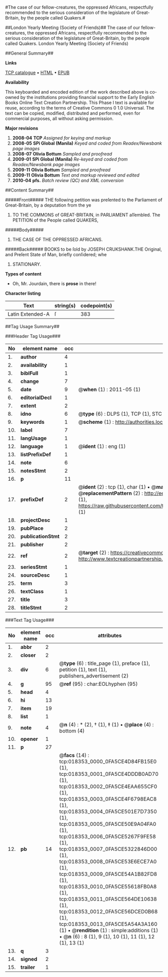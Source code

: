 #The case of our fellow-creatures, the oppressed Africans, respectfully recommended to the serious consideration of the legislature of Great-Britain, by the people called Quakers.#

##London Yearly Meeting (Society of Friends)##
The case of our fellow-creatures, the oppressed Africans, respectfully recommended to the serious consideration of the legislature of Great-Britain, by the people called Quakers.
London Yearly Meeting (Society of Friends)

##General Summary##

**Links**

[TCP catalogue](http://www.ota.ox.ac.uk/tcp/)  • 
[HTML](http://tei.it.ox.ac.uk/tcp/Texts-HTML/free/N14/N14483.html)  • 
[EPUB](http://tei.it.ox.ac.uk/tcp/Texts-EPUB/free/N14/N14483.epub)

**Availability**

This keyboarded and encoded edition of the
	       work described above is co-owned by the institutions
	       providing financial support to the Early English Books
	       Online Text Creation Partnership. This Phase I text is
	       available for reuse, according to the terms of Creative
	       Commons 0 1.0 Universal. The text can be copied,
	       modified, distributed and performed, even for
	       commercial purposes, all without asking permission.

**Major revisions**

1. __2008-04__ __TCP__ *Assigned for keying and markup*
1. __2008-05__ __SPi Global (Manila)__ *Keyed and coded from Readex/Newsbank page images*
1. __2008-07__ __Olivia Bottum__ *Sampled and proofread*
1. __2009-01__ __SPi Global (Manila)__ *Re-keyed and coded from Readex/Newsbank page images*
1. __2009-11__ __Olivia Bottum__ *Sampled and proofread*
1. __2009-11__ __Olivia Bottum__ *Text and markup reviewed and edited*
1. __2010-04__ __pfs.__ *Batch review (QC) and XML conversion*

##Content Summary##

#####Front#####
THE following petition was preſented to the Parliament of Great-Britain, by a deputation from the ye
1. TO THE COMMONS of GREAT-BRITAIN, in PARLIAMENT aſſembled. The PETITION of the People called QUAKERS,

#####Body#####

1. THE CASE OF THE OPPRESSED AFRICANS.

#####Back#####
BOOKS to be ſold by JOSEPH CRUKSHANK.THE Original, and Preſent State of Man, briefly conſidered; whe
1. STATIONARY.

**Types of content**

  * Oh, Mr. Jourdain, there is **prose** in there!

**Character listing**


|Text|string(s)|codepoint(s)|
|---|---|---|
|Latin Extended-A|ſ|383|

##Tag Usage Summary##

###Header Tag Usage###

|No|element name|occ|attributes|
|---|---|---|---|
|1.|__author__|4||
|2.|__availability__|1||
|3.|__biblFull__|1||
|4.|__change__|7||
|5.|__date__|9| @__when__ (1) : 2011-05 (1)|
|6.|__editorialDecl__|1||
|7.|__extent__|2||
|8.|__idno__|6| @__type__ (6) : DLPS (1), TCP (1), STC (1), NOTIS (1), IMAGE-SET (1), EVANS-CITATION (1)|
|9.|__keywords__|1| @__scheme__ (1) : http://authorities.loc.gov/ (1)|
|10.|__label__|7||
|11.|__langUsage__|1||
|12.|__language__|1| @__ident__ (1) : eng (1)|
|13.|__listPrefixDef__|1||
|14.|__note__|6||
|15.|__notesStmt__|2||
|16.|__p__|11||
|17.|__prefixDef__|2| @__ident__ (2) : tcp (1), char (1)  •  @__matchPattern__ (2) : ([0-9\-]+):([0-9IVX]+) (1), (.+) (1)  •  @__replacementPattern__ (2) : http://eebo.chadwyck.com/downloadtiff?vid=$1&page=$2 (1), https://raw.githubusercontent.com/textcreationpartnership/Texts/master/tcpchars.xml#$1 (1)|
|18.|__projectDesc__|1||
|19.|__pubPlace__|2||
|20.|__publicationStmt__|2||
|21.|__publisher__|2||
|22.|__ref__|2| @__target__ (2) : https://creativecommons.org/publicdomain/zero/1.0/ (1), http://www.textcreationpartnership.org/docs/. (1)|
|23.|__seriesStmt__|1||
|24.|__sourceDesc__|1||
|25.|__term__|3||
|26.|__textClass__|1||
|27.|__title__|3||
|28.|__titleStmt__|2||


###Text Tag Usage###

|No|element name|occ|attributes|
|---|---|---|---|
|1.|__abbr__|2||
|2.|__closer__|2||
|3.|__div__|6| @__type__ (6) : title_page (1), preface (1), petition (1), text (1), publishers_advertisement (2)|
|4.|__g__|95| @__ref__ (95) : char:EOLhyphen (95)|
|5.|__head__|4||
|6.|__hi__|13||
|7.|__item__|19||
|8.|__list__|1||
|9.|__note__|4| @__n__ (4) : * (2), † (1), ‡ (1)  •  @__place__ (4) : bottom (4)|
|10.|__opener__|1||
|11.|__p__|27||
|12.|__pb__|14| @__facs__ (14) : tcp:018353_0000_0FA5CE4D84FB15E0 (1), tcp:018353_0001_0FA5CE4DDDB0AD70 (1), tcp:018353_0002_0FA5CE4EAA655CF0 (1), tcp:018353_0003_0FA5CE4F6798EAC8 (1), tcp:018353_0004_0FA5CE501E7D7350 (1), tcp:018353_0005_0FA5CE50E9A04FA0 (1), tcp:018353_0006_0FA5CE5267F9FE58 (1), tcp:018353_0007_0FA5CE5322846D00 (1), tcp:018353_0008_0FA5CE53E6ECE7A0 (1), tcp:018353_0009_0FA5CE54A1B82FD8 (1), tcp:018353_0010_0FA5CE55618FB0A8 (1), tcp:018353_0011_0FA5CE564DE10638 (1), tcp:018353_0012_0FA5CE56DCED0B68 (1), tcp:018353_0013_0FA5CE5A54A3A160 (1)  •  @__rendition__ (1) : simple:additions (1)  •  @__n__ (6) : 8 (1), 9 (1), 10 (1), 11 (1), 12 (1), 13 (1)|
|13.|__q__|3||
|14.|__signed__|2||
|15.|__trailer__|1||
